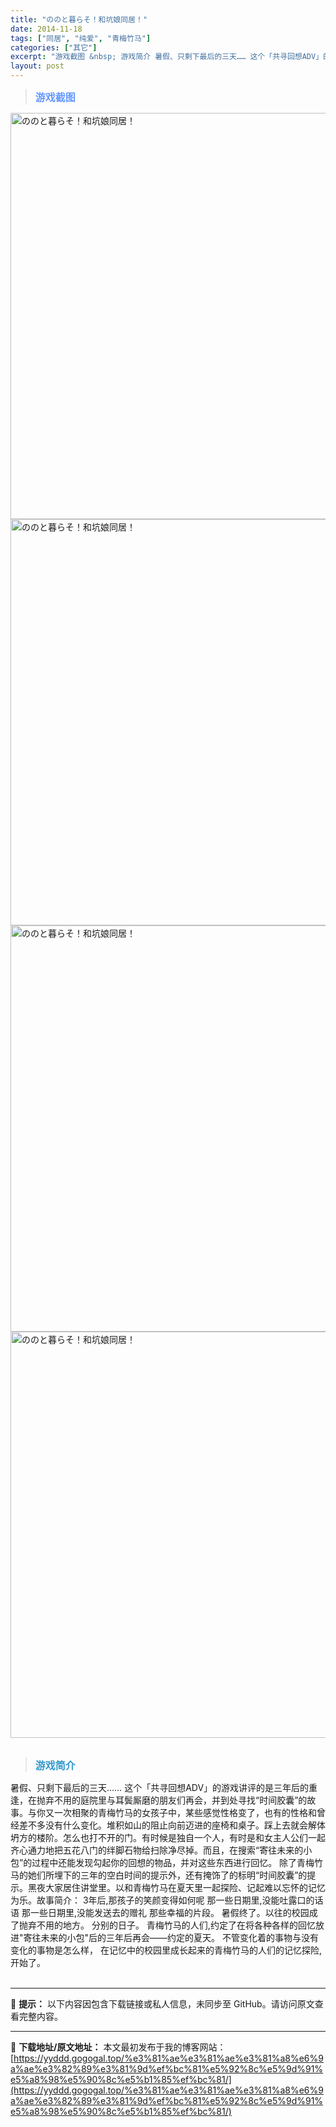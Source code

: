 ```yaml
---
title: "ののと暮らそ！和坑娘同居！"
date: 2014-11-18
tags: ["同居", "纯爱", "青梅竹马"]
categories: ["其它"]
excerpt: "游戏截图 &nbsp; 游戏简介 暑假、只剩下最后的三天…… 这个「共寻回想ADV」的游戏讲评的是三年后的重逢，在抛弃不用的庭院里与耳鬓厮磨的朋友们再会，并到处寻找“时间胶囊”的故事。与你又一次相聚的青梅竹马的女孩子中，某些感觉性格变了，也有的性格和曾经差不多没有什么变化。堆积如山的阻止向前迈进的座&hellip;"
layout: post
---
```


<blockquote><b><span style="font-size: 12pt; color: #6699ff;">游戏截图</span></b></blockquote>
<div><img title="点击放大" src="https://yyddd.gogogal.top/wp-content/uploads/2025/04/20250411_67f8b79f771ec.webp" alt="ののと暮らそ！和坑娘同居！" width="650" /></div>
<div><img title="点击放大" src="https://yyddd.gogogal.top/wp-content/uploads/2025/04/20250411_67f8b7a0cdcc8.webp" alt="ののと暮らそ！和坑娘同居！" width="650" /></div>
<div><img title="点击放大" src="https://yyddd.gogogal.top/wp-content/uploads/2025/04/20250411_67f8b7a285feb.webp" alt="ののと暮らそ！和坑娘同居！" width="650" /></div>
<div><img title="点击放大" src="https://yyddd.gogogal.top/wp-content/uploads/2025/04/20250411_67f8b7a5420e8.webp" alt="ののと暮らそ！和坑娘同居！" width="650" /></div>
&nbsp;
<blockquote><b><span style="font-size: 12pt; color: #3399cc;">游戏简介</span></b></blockquote>
<div>暑假、只剩下最后的三天……
这个「共寻回想ADV」的游戏讲评的是三年后的重逢，在抛弃不用的庭院里与耳鬓厮磨的朋友们再会，并到处寻找“时间胶囊”的故事。与你又一次相聚的青梅竹马的女孩子中，某些感觉性格变了，也有的性格和曾经差不多没有什么变化。堆积如山的阻止向前迈进的座椅和桌子。踩上去就会解体坍方的楼阶。怎么也打不开的门。有时候是独自一个人，有时是和女主人公们一起齐心通力地把五花八门的绊脚石物给扫除净尽掉。而且，在搜索“寄往未来的小包”的过程中还能发现勾起你的回想的物品，并对这些东西进行回忆。
除了青梅竹马的她们所埋下的三年的空白时间的提示外，还有掩饰了的标明“时间胶囊”的提示。黑夜大家居住讲堂里。以和青梅竹马在夏天里一起探险、记起难以忘怀的记忆为乐。故事简介：
3年后,那孩子的笑颜变得如何呢
那一些日期里,没能吐露口的话语
那一些日期里,没能发送去的赠礼
那些幸福的片段。
暑假终了。以往的校园成了抛弃不用的地方。
分别的日子。
青梅竹马的人们,约定了在将各种各样的回忆放进"寄往未来的小包"后的三年后再会――约定的夏天。
不管变化着的事物与没有变化的事物是怎么样，
在记忆中的校园里成长起来的青梅竹马的人们的记忆探险,开始了。</div>
&nbsp;
<div class="panel panel-primary">
<div class="panel-heading">

---
🚫 **提示：** 以下内容因包含下载链接或私人信息，未同步至 GitHub。请访问原文查看完整内容。


---
📖 **下载地址/原文地址：** 本文最初发布于我的博客网站：[https://yyddd.gogogal.top/%e3%81%ae%e3%81%ae%e3%81%a8%e6%9a%ae%e3%82%89%e3%81%9d%ef%bc%81%e5%92%8c%e5%9d%91%e5%a8%98%e5%90%8c%e5%b1%85%ef%bc%81/](https://yyddd.gogogal.top/%e3%81%ae%e3%81%ae%e3%81%a8%e6%9a%ae%e3%82%89%e3%81%9d%ef%bc%81%e5%92%8c%e5%9d%91%e5%a8%98%e5%90%8c%e5%b1%85%ef%bc%81/)
